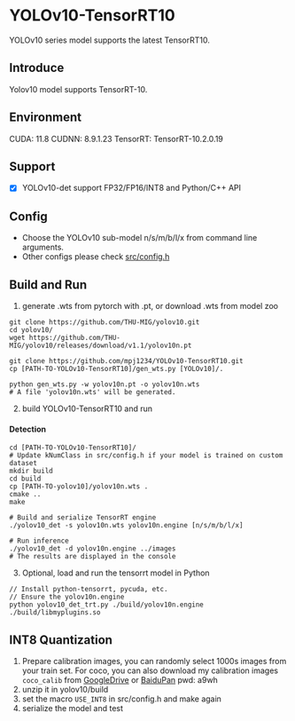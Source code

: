 # YOLOv10-TensorRT10
YOLOv10 series model supports the latest TensorRT10.
## Introduce

Yolov10 model supports TensorRT-10.

## Environment

CUDA: 11.8
CUDNN: 8.9.1.23
TensorRT: TensorRT-10.2.0.19

## Support

* [x] YOLOv10-det support FP32/FP16/INT8 and Python/C++ API

## Config

* Choose the YOLOv10 sub-model n/s/m/b/l/x from command line arguments.
* Other configs please check [src/config.h](src/config.h)

## Build and Run

1. generate .wts from pytorch with .pt, or download .wts from model zoo

```shell
git clone https://github.com/THU-MIG/yolov10.git
cd yolov10/
wget https://github.com/THU-MIG/yolov10/releases/download/v1.1/yolov10n.pt

git clone https://github.com/mpj1234/YOLOv10-TensorRT10.git
cp [PATH-TO-YOLOv10-TensorRT10]/gen_wts.py [YOLOv10]/.

python gen_wts.py -w yolov10n.pt -o yolov10n.wts
# A file 'yolov10n.wts' will be generated.
```

2. build YOLOv10-TensorRT10 and run

#### Detection

```shell
cd [PATH-TO-YOLOv10-TensorRT10]/
# Update kNumClass in src/config.h if your model is trained on custom dataset
mkdir build
cd build
cp [PATH-TO-yolov10]/yolov10n.wts .
cmake ..
make

# Build and serialize TensorRT engine
./yolov10_det -s yolov10n.wts yolov10n.engine [n/s/m/b/l/x]

# Run inference
./yolov10_det -d yolov10n.engine ../images
# The results are displayed in the console
```

3. Optional, load and run the tensorrt model in Python
```shell
// Install python-tensorrt, pycuda, etc.
// Ensure the yolov10n.engine
python yolov10_det_trt.py ./build/yolov10n.engine ./build/libmyplugins.so
```

## INT8 Quantization
1. Prepare calibration images, you can randomly select 1000s images from your train set. For coco, you can also download my calibration images `coco_calib` from [GoogleDrive](https://drive.google.com/drive/folders/1s7jE9DtOngZMzJC1uL307J2MiaGwdRSI?usp=sharing) or [BaiduPan](https://pan.baidu.com/s/1GOm_-JobpyLMAqZWCDUhKg) pwd: a9wh
2. unzip it in yolov10/build
3. set the macro `USE_INT8` in src/config.h and make again
4. serialize the model and test
